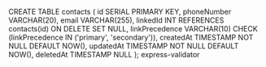 CREATE TABLE contacts (
id SERIAL PRIMARY KEY,
phoneNumber VARCHAR(20),
email VARCHAR(255),
linkedId INT REFERENCES contacts(id) ON DELETE SET NULL,
linkPrecedence VARCHAR(10) CHECK (linkPrecedence IN ('primary', 'secondary')),
createdAt TIMESTAMP NOT NULL DEFAULT NOW(),
updatedAt TIMESTAMP NOT NULL DEFAULT NOW(),
deletedAt TIMESTAMP NULL
);
express-validator
